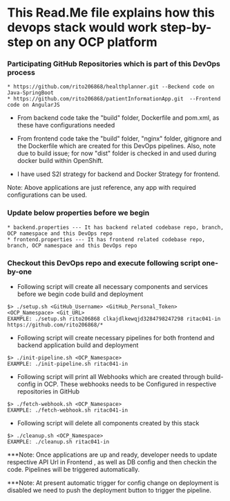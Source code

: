 # This Read.Me file explains how this devops stack would work step-by-step on any OCP platform

### Participating GitHub Repositories which is part of this DevOps process

```
* https://github.com/rito206868/healthplanner.git --Beckend code on Java-SpringBoot
* https://github.com/rito206868/patientInformationApp.git  --Frontend code on AngularJS
```

* From backend code take the "build" folder, Dockerfile and pom.xml, as these have configurations needed
* From frontend code take the "build" folder, "nginx" folder, gitignore and the Dockerfile which are created for this DevOps pipelines.
  Also, note due to build issue; for now "dist" folder is checked in and used during docker build within OpenShift.
  
* I have used S2I strategy for backend and Docker Strategy for frontend.

Note: Above applications are just reference, any app with required configurations can be used.

### Update below properties before we begin

```
* backend.properties --- It has backend related codebase repo, branch, OCP namespace and this DevOps repo
* frontend.properties --- It has frontend related codebase repo, branch, OCP namespace and this DevOps repo
```

### Checkout this DevOps repo and execute following script one-by-one

* Following script will create all necessary components and services before we begin code build and deployment
```
$> ./setup.sh <GitHub_Username> <GitHub_Personal_Token> <OCP_Namespace> <Git_URL>
EXAMPLE: ./setup.sh rito206868 clkajdlkewqjd3284798247298 ritac041-in https://github.com/rito206868/*
```

* Following script will create necessary pipelines for both frontend and backend application build and deployment
```
$> ./init-pipeline.sh <OCP_Namespace>
EXAMPLE: ./init-pipeline.sh ritac041-in
```

* Following script will print all Webhooks which are created through build-config in OCP. These webhooks needs to be 
Configured in respective repositories in GitHub
```
$> ./fetch-webhook.sh <OCP_Namespace>
EXAMPLE: ./fetch-webhook.sh ritac041-in
```

* Following script will delete all components created by this stack
```
$> ./cleanup.sh <OCP_Namespace>
EXAMPLE: ./cleanup.sh ritac041-in
```

***Note: Once applications are up and ready, developer needs to update respective API Url in Frontend , as well as DB config and then
checkin the code. Pipelines will be triggered automatically.

***Note: At present automatic trigger for config change on deployment is disabled we need to push the deployment button to trigger
the pipeline.


